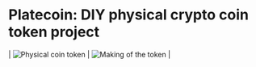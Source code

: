 Platecoin: DIY physical crypto coin token project
=====================================================

| ![Physical coin token](https://imagizer.imageshack.us/v2/400x400q90/661/XHJCWi.jpg "Physical coin token") | ![Making of the token](https://imagizer.imageshack.us/v2/400x400q90/901/wZEKC5.jpg "Making of the token") |

